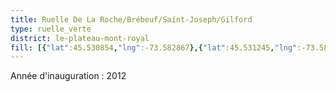 ```yaml
---
title: Ruelle De La Roche/Brébeuf/Saint-Joseph/Gilford
type: ruelle_verte
district: le-plateau-mont-royal
fill: [{"lat":45.530854,"lng":-73.582867},{"lat":45.531245,"lng":-73.582567}]
---
```


Année d'inauguration : 2012